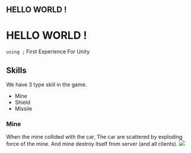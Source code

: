 ## HELLO WORLD !
# HELLO WORLD !
`using ;`
First Experience For Unity
## Skills
We have 3 type skill in the game. 
* Mine
* Shield
* Missile
### Mine

When the mine collided with the car, The car are scattered by exploding force of the mine. And mine destroy itself from server (and all clients).
![](ReadMeResources/Mine.gif)
